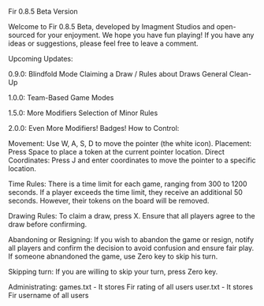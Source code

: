 Fir 0.8.5 Beta Version

Welcome to Fir 0.8.5 Beta, developed by Imagment Studios and open-sourced for your enjoyment. We hope you have fun playing! If you have any ideas or suggestions, please feel free to leave a comment.

Upcoming Updates:

0.9.0:
Blindfold Mode
Claiming a Draw / Rules about Draws
General Clean-Up

1.0.0:
Team-Based Game Modes

1.5.0:
More Modifiers
Selection of Minor Rules

2.0.0:
Even More Modifiers!
Badges!
How to Control:

Movement: Use W, A, S, D to move the pointer (the white icon).
Placement: Press Space to place a token at the current pointer location.
Direct Coordinates: Press J and enter coordinates to move the pointer to a specific location.

Time Rules:
There is a time limit for each game, ranging from 300 to 1200 seconds. If a player exceeds the time limit, they receive an additional 50 seconds. However, their tokens on the board will be removed.

Drawing Rules:
To claim a draw, press X. Ensure that all players agree to the draw before confirming.

Abandoning or Resigning:
If you wish to abandon the game or resign, notify all players and confirm the decision to avoid confusion and ensure fair play. If someone abnandoned the game, use Zero key to skip his turn. 

Skipping turn:
If you are willing to skip your turn, press Zero key.

Administrating:
games.txt - It stores Fir rating of all users
user.txt - It stores Fir username of all users
